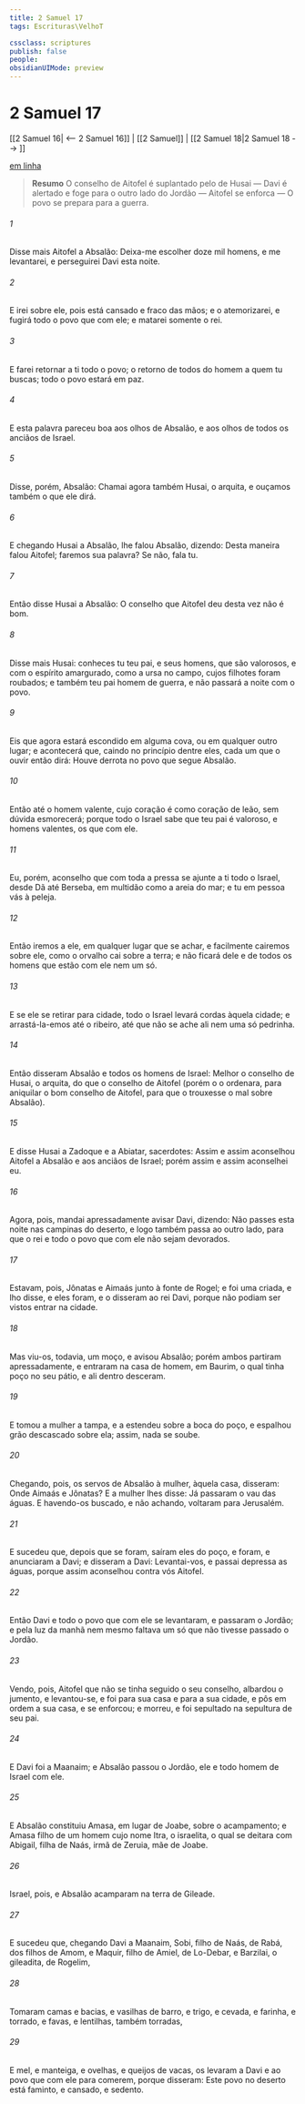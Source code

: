 ```yaml
---
title: 2 Samuel 17
tags: Escrituras\VelhoT

cssclass: scriptures
publish: false
people:
obsidianUIMode: preview
---
```


# 2 Samuel 17
[[2 Samuel 16| <-- 2 Samuel 16]] | [[2 Samuel]] | [[2 Samuel 18|2 Samuel 18 --> ]]

[em linha](https://churchofjesuschrist.org/study/scriptures/ot/2-sam/17?lang=por)

> __Resumo__
O conselho de Aitofel é suplantado pelo de Husai — Davi é alertado e foge para o outro lado do Jordão — Aitofel se enforca — O povo se prepara para a guerra.

###### 1 
Disse mais Aitofel a Absalão: Deixa-me escolher doze mil homens, e me levantarei, e perseguirei Davi esta noite.

###### 2 
E irei sobre ele, pois está cansado e fraco das mãos; e o atemorizarei, e fugirá todo o povo que  com ele; e  matarei somente o rei.

###### 3 
E farei retornar a ti todo o povo;  o retorno de todos  do homem a quem tu buscas;  todo o povo estará em paz.

###### 4 
E esta palavra pareceu boa aos olhos de Absalão, e aos olhos de todos os anciãos de Israel.

###### 5 
Disse, porém, Absalão: Chamai agora também Husai, o arquita, e ouçamos também o que ele dirá.

###### 6 
E chegando Husai a Absalão, lhe falou Absalão, dizendo: Desta maneira falou Aitofel; faremos  sua palavra? Se não, fala tu.

###### 7 
Então disse Husai a Absalão: O conselho que Aitofel deu desta vez não é bom.

###### 8 
Disse mais Husai:  conheces tu teu pai, e seus homens, que são valorosos, e  com o espírito amargurado, como a ursa no campo, cujos filhotes foram roubados; e também teu pai  homem de guerra, e não passará a noite com o povo.

###### 9 
Eis que agora estará escondido em alguma cova, ou em qualquer outro lugar; e acontecerá que, caindo no princípio  dentre eles, cada um que o ouvir então dirá: Houve derrota no povo que segue Absalão.

###### 10 
Então até o homem valente, cujo coração é como coração de leão, sem dúvida esmorecerá; porque todo o Israel sabe que teu pai é valoroso, e homens valentes, os que  com ele.

###### 11 
Eu, porém, aconselho que com toda a pressa se ajunte a ti todo o Israel, desde Dã até Berseba, em multidão como a areia do mar; e tu em pessoa vás  à peleja.

###### 12 
Então iremos a ele, em qualquer lugar que se achar, e facilmente cairemos sobre ele, como o orvalho cai sobre a terra; e não ficará dele e de todos os homens que estão com ele nem  um só.

###### 13 
E se ele se retirar para  cidade, todo o Israel levará cordas àquela cidade; e arrastá-la-emos até o ribeiro, até que não se ache ali nem uma só pedrinha.

###### 14 
Então disseram Absalão e todos os homens de Israel: Melhor  o conselho de Husai, o arquita, do que o conselho de Aitofel (porém  o  o ordenara, para aniquilar o bom conselho de Aitofel, para que o  trouxesse o mal sobre Absalão).

###### 15 
E disse Husai a Zadoque e a Abiatar, sacerdotes: Assim e assim aconselhou Aitofel a Absalão e aos anciãos de Israel; porém assim e assim aconselhei eu.

###### 16 
Agora, pois, mandai apressadamente avisar Davi, dizendo: Não passes esta noite nas campinas do deserto, e logo também passa ao outro lado, para que o rei e todo o povo que com ele  não sejam devorados.

###### 17 
Estavam, pois, Jônatas e Aimaás junto à fonte de Rogel; e foi uma criada, e lho disse, e eles foram, e o disseram ao rei Davi, porque não podiam ser vistos entrar na cidade.

###### 18 
Mas viu-os, todavia, um moço, e avisou Absalão; porém ambos  partiram apressadamente, e entraram na casa de  homem, em Baurim, o qual tinha  poço no seu pátio, e ali dentro desceram.

###### 19 
E tomou a mulher a tampa, e a estendeu sobre a boca do poço, e espalhou grão descascado sobre ela; assim, nada se soube.

###### 20 
Chegando, pois, os servos de Absalão à mulher, àquela casa, disseram: Onde  Aimaás e Jônatas? E a mulher lhes disse: Já passaram o vau das águas. E havendo-os buscado, e não  achando, voltaram para Jerusalém.

###### 21 
E sucedeu que, depois que se foram, saíram eles do poço, e foram, e anunciaram a Davi; e disseram a Davi: Levantai-vos, e passai depressa as águas, porque assim aconselhou contra vós Aitofel.

###### 22 
Então Davi e todo o povo que com ele  se levantaram, e passaram o Jordão; e  pela luz da manhã nem mesmo faltava um só que não tivesse passado o Jordão.

###### 23 
Vendo, pois, Aitofel que não se tinha seguido o seu conselho, albardou o jumento, e levantou-se, e foi para sua casa e para a sua cidade, e pôs em ordem a sua casa, e se enforcou; e morreu, e foi sepultado na sepultura de seu pai.

###### 24 
E Davi foi a Maanaim; e Absalão passou o Jordão, ele e todo homem de Israel com ele.

###### 25 
E Absalão constituiu Amasa, em lugar de Joabe, sobre o acampamento; e  Amasa filho de um homem cujo nome  Itra, o israelita, o qual se deitara com Abigail, filha de Naás, irmã de Zeruia, mãe de Joabe.

###### 26 
Israel, pois, e Absalão acamparam na terra de Gileade.

###### 27 
E sucedeu que, chegando Davi a Maanaim, Sobi, filho de Naás, de Rabá, dos filhos de Amom, e Maquir, filho de Amiel, de Lo-Debar, e Barzilai, o gileadita, de Rogelim,

###### 28 
Tomaram camas e bacias, e vasilhas de barro, e trigo, e cevada, e farinha, e  torrado, e favas, e lentilhas, também torradas,

###### 29 
E mel, e manteiga, e ovelhas, e queijos de vacas,  os levaram a Davi e ao povo que com ele  para comerem, porque disseram: Este povo no deserto está faminto, e cansado, e sedento.

